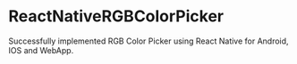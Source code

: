 # ReactNativeRGBColorPicker
Successfully implemented RGB Color Picker using React Native for Android, IOS and WebApp.

